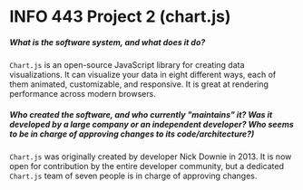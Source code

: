 # INFO 443 Project 2 (chart.js)

##### What is the software system, and what does it do? 

`Chart.js` is an open-source JavaScript library for creating data visualizations. It can visualize your data in eight different ways, each of them animated, customizable, and responsive. It is great at rendering performance across modern browsers.

##### Who created the software, and who currently "maintains" it? Was it developed by a large company or an independent developer? Who seems to be in charge of approving changes to its code/architecture?)

`Chart.js` was originally created by developer Nick Downie in 2013. It is now open for contribution by the entire developer community, but a dedicated `Chart.js` team of seven people is in charge of approving changes.
